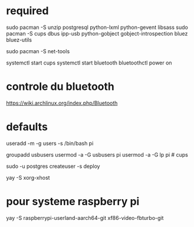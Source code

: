 # required

sudo pacman -S unzip postgresql python-lxml python-gevent libsass
sudo pacman -S cups dbus ipp-usb python-gobject gobject-introspection bluez bluez-utils

sudo pacman -S net-tools


systemctl start cups
systemctl start bluetooth
bluetoothctl power on

# controle du bluetooth

https://wiki.archlinux.org/index.php/Bluetooth



# defaults

useradd -m -g users -s /bin/bash pi




groupadd usbusers
usermod -a -G usbusers pi
usermod -a -G lp pi # cups


sudo -u postgres createuser -s deploy



yay -S xorg-xhost




# pour systeme raspberry pi

yay -S raspberrypi-userland-aarch64-git xf86-video-fbturbo-git



